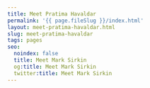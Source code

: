 ```yaml
---
title: Meet Pratima Havaldar
permalink: '{{ page.fileSlug }}/index.html'
layout: meet-pratima-havaldar.html
slug: meet-pratima-havaldar
tags: pages
seo:
  noindex: false
  title: Meet Mark Sirkin
  og:title: Meet Mark Sirkin
  twitter:title: Meet Mark Sirkin
---
```



